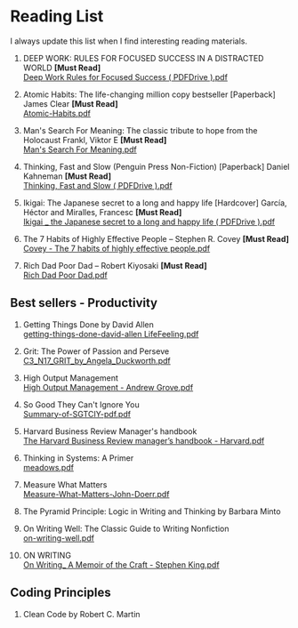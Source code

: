 # Reading List
I always update this list when I find interesting reading materials.

1. DEEP WORK: RULES FOR FOCUSED SUCCESS IN A DISTRACTED WORLD    **[Must Read]**<br>
[Deep Work Rules for Focused Success ( PDFDrive ).pdf](https://github.com/mattoorahul/Reading-List/files/10921883/Deep.Work.Rules.for.Focused.Success.PDFDrive.pdf)

2. Atomic Habits: The life-changing million copy bestseller [Paperback] James Clear    **[Must Read]**<br>
[Atomic-Habits.pdf](https://github.com/mattoorahul/Reading-List/files/10921970/Atomic-Habits.pdf)
 
3. Man's Search For Meaning: The classic tribute to hope from the Holocaust Frankl, Viktor E   **[Must Read]**<br>
[Man's Search For Meaning.pdf](https://github.com/mattoorahul/Reading-List/files/10922065/Man.s.Search.For.Meaning.pdf)

4. Thinking, Fast and Slow (Penguin Press Non-Fiction) [Paperback] Daniel Kahneman    **[Must Read]**<br>
[Thinking, Fast and Slow ( PDFDrive ).pdf](https://github.com/mattoorahul/Reading-List/files/10949015/Thinking.Fast.and.Slow.PDFDrive.pdf)

5. Ikigai: The Japanese secret to a long and happy life [Hardcover] García, Héctor and Miralles, Francesc    **[Must Read]**<br>
[Ikigai _ the Japanese secret to a long and happy life ( PDFDrive ).pdf](https://github.com/mattoorahul/Reading-List/files/10922329/Ikigai._.the.Japanese.secret.to.a.long.and.happy.life.PDFDrive.pdf)

6. The 7 Habits of Highly Effective People – Stephen R. Covey    **[Must Read]**<br>
[Covey - The 7 habits of highly effective people.pdf](https://github.com/user-attachments/files/19722747/Covey.-.The.7.habits.of.highly.effective.people.pdf)

7. Rich Dad Poor Dad – Robert Kiyosaki    **[Must Read]**<br>
[Rich Dad Poor Dad.pdf](https://github.com/user-attachments/files/19722749/Rich.Dad.Poor.Dad.pdf)


## Best sellers - Productivity

1. Getting Things Done by David Allen <br>
   [getting-things-done-david-allen LifeFeeling.pdf](https://github.com/user-attachments/files/19939275/getting-things-done-david-allen.LifeFeeling.pdf)

2. Grit: The Power of Passion and Perseve <br>
   [C3_N17_GRIT_by_Angela_Duckworth.pdf](https://github.com/user-attachments/files/19939270/C3_N17_GRIT_by_Angela_Duckworth.pdf)

3. High Output Management <br>
   [High Output Management - Andrew Grove.pdf](https://github.com/user-attachments/files/19940356/High.Output.Management.-.Andrew.Grove.pdf)

4. So Good They Can't Ignore You <br>
   [Summary-of-SGTCIY-pdf.pdf](https://github.com/user-attachments/files/19940365/Summary-of-SGTCIY-pdf.pdf)

5. Harvard Business Review Manager's handbook<br>
   [The Harvard Business Review manager’s handbook - Harvard.pdf](https://github.com/user-attachments/files/19940408/The.Harvard.Business.Review.manager.s.handbook.-.Harvard.pdf)

6. Thinking in Systems: A Primer <br>
   [meadows.pdf](https://github.com/user-attachments/files/19952158/meadows.pdf)

7. Measure What Matters <br>
   [Measure-What-Matters-John-Doerr.pdf](https://github.com/user-attachments/files/19952163/Measure-What-Matters-John-Doerr.pdf)

8. The Pyramid Principle: Logic in Writing and Thinking by Barbara Minto <br>

9. On Writing Well: The Classic Guide to Writing Nonfiction <br>
   [on-writing-well.pdf](https://github.com/user-attachments/files/19952221/on-writing-well.pdf)

10. ON WRITING <br>
   [On Writing_ A Memoir of the Craft - Stephen King.pdf](https://github.com/user-attachments/files/19952234/On.Writing_.A.Memoir.of.the.Craft.-.Stephen.King.pdf)

## Coding Principles

1. Clean Code by Robert C. Martin <br>
   



   




